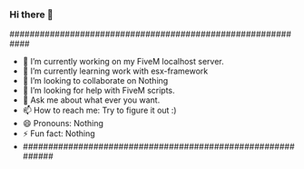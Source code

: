 ### Hi there 👋

############################################################
- 🔭 I’m currently working on my FiveM localhost server.
- 🌱 I’m currently learning work with esx-framework
- 👯 I’m looking to collaborate on Nothing
- 🤔 I’m looking for help with FiveM scripts.
- 💬 Ask me about what ever you want.
- 📫 How to reach me: Try to figure it out :)
- 😄 Pronouns: Nothing
- ⚡ Fun fact: Nothing
- ############################################################
